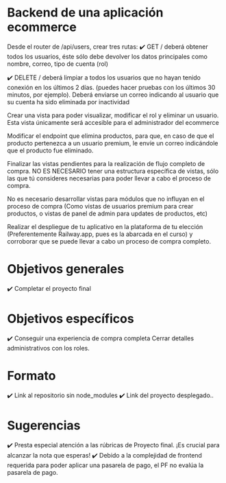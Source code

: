 # Backend de una aplicación ecommerce

Desde el router de /api/users, crear tres rutas:
✔️ GET  /  deberá obtener todos los usuarios, éste sólo debe devolver los datos principales como nombre, correo, tipo de cuenta (rol)

✔️ DELETE / deberá limpiar a todos los usuarios que no hayan tenido conexión en los últimos 2 días. (puedes hacer pruebas con los últimos 30 minutos, por ejemplo). Deberá enviarse un correo indicando al usuario que su cuenta ha sido eliminada por inactividad

Crear una vista para poder visualizar, modificar el rol y eliminar un usuario. Esta vista únicamente será accesible para el administrador del ecommerce

Modificar el endpoint que elimina productos, para que, en caso de que el producto pertenezca a un usuario premium, le envíe un correo indicándole que el producto fue eliminado.

Finalizar las vistas pendientes para la realización de flujo completo de compra. NO ES NECESARIO tener una estructura específica de vistas, sólo las que tú consideres necesarias para poder llevar a cabo el proceso de compra.

No es necesario desarrollar vistas para módulos que no influyan en el proceso de compra (Como vistas de usuarios premium para crear productos, o vistas de panel de admin para updates de productos, etc)

Realizar el despliegue de tu aplicativo en la plataforma de tu elección (Preferentemente Railway.app, pues es la abarcada en el curso) y corroborar que se puede llevar a cabo un proceso de compra completo.

# Objetivos generales
✔️ Completar el proyecto final

# Objetivos específicos
✔️ Conseguir una experiencia de compra completa
Cerrar detalles administrativos con los roles.

# Formato
✔️ Link al repositorio sin node_modules
✔️ Link del proyecto desplegado..

# Sugerencias
✔️ Presta especial atención a las rúbricas de Proyecto final. ¡Es crucial para alcanzar la nota que esperas!
✔️ Debido a la complejidad de frontend requerida para poder aplicar una pasarela de pago, el PF no evalúa la pasarela de pago.
